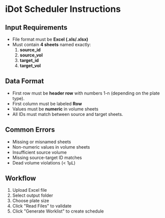 # iDot Scheduler Instructions

## Input Requirements

- File format must be **Excel (.xls/.xlsx)**
- Must contain **4 sheets** named exactly:
  1. **source_id**
  2. **source_vol**
  3. **target_id**
  4. **target_vol**

## Data Format

- First row must be **header row** with numbers 1-n (depending on the plate type).
- First column must be labeled **Row**
- Values must be **numeric** in volume sheets
- All IDs must match between source and target sheets. 

## Common Errors

- Missing or misnamed sheets
- Non-numeric values in volume sheets
- Insufficient source volume
- Missing source-target ID matches
- Dead volume violations (< 1µL)

## Workflow

1. Upload Excel file
2. Select output folder
3. Choose plate size
4. Click "Read Files" to validate
5. Click "Generate Worklist" to create schedule
